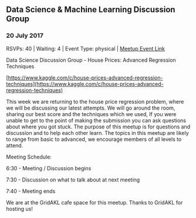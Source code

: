 ## Data Science & Machine Learning Discussion Group
### 20 July 2017
RSVPs: 40 | Waiting: 4 | Event Type: physical | [Meetup Event Link](https://www.meetup.com/Data-Science-Discussion-Auckland/events/240312618)

Data Science Discussion Group - House Prices: Advanced Regression Techniques

[https://www.kaggle.com/c/house-prices-advanced-regression-techniques](https://www.kaggle.com/c/house-prices-advanced-regression-techniques)

This week we are returning to the house price regression problem, where we will be discussing our latest attempts. We will go around the room, sharing our best score and the techniques which we used, If you were unable to get to the point of making the submission you can ask questions about where you got stuck. The purpose of this meetup is for questions and discussion and to help each other learn. The topics in this meetup are likely to range from basic to advanced, we encourage members of all levels to attend.

Meeting Schedule:

6:30 - Meeting / Discussion begins

7:30 - Discussion on what to talk about at next meeting

7:40 - Meeting ends

We are at the GridAKL cafe space for this meetup. Thanks to GridAKL for hosting us!
